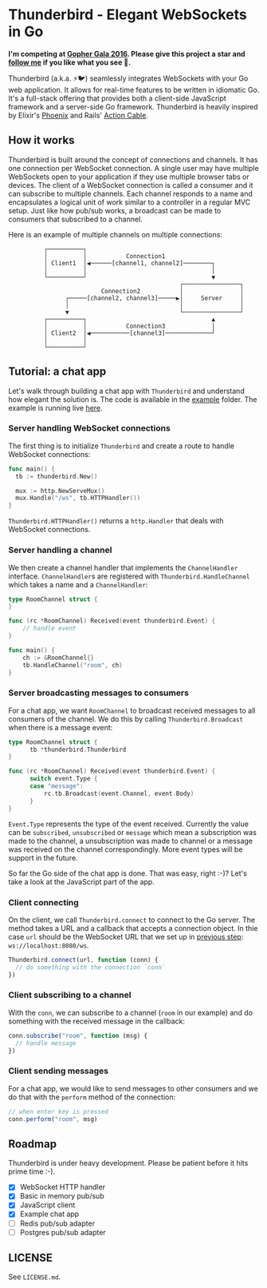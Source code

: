 # Thunderbird - Elegant WebSockets in Go

**I'm competing at [Gopher Gala 2016](http://gophergala.com/). Please give
this project a star and [follow me](https://github.com/jingweno) if you like what you see :beers:.**

Thunderbird (a.k.a. :zap::bird:) seamlessly integrates WebSockets with your Go web application. It allows for real-time features to be written in idiomatic Go. It's a full-stack offering that provides both a client-side JavaScript framework and a server-side Go framework. Thunderbird is heavily inspired by Elixir's [Phoenix](http://www.phoenixframework.org/) and Rails' [Action Cable](https://github.com/rails/rails/tree/master/actioncable).

## How it works

Thunderbird is built around the concept of connections and channels. It
has one connection per WebSocket connection. A single user may have
multiple WebSockets open to your application if they use multiple
browser tabs or devices. The client of a WebSocket connection is called
a consumer and it can subscribe to multiple channels. Each channel responds
to a name and encapsulates a logical unit of work similar to a controller
in a regular MVC setup. Just like how pub/sub works, a broadcast can be made
to consumers that subscribed to a channel.

Here is an example of multiple channels on multiple connections:

```
          ┌──────────┐
          │          │           Connection1
          │ Client1  │◀──────[channel1, channel2]────────┐
          │          │                                   │
          └──────────┘                                   ▼
                                                ┌────────────────┐
                          Connection2           │                │
                ┌─────[channel2, channel3]─────▶│     Server     │
                │                               │                │
                ▼                               └────────────────┘
          ┌──────────┐                                   ▲
          │          │           Connection3             │
          │ Client2  │◀───────────[channel3]─────────────┘
          │          │
          └──────────┘
```

## Tutorial: a chat app

Let's walk through building a chat app with `Thunderbird` and understand
how elegant the solution is. The code is available in the
[example](https://github.com/gophergala2016/thunderbird/tree/master/example) folder.
The example is running live [here](https://thunderbird-chat.herokuapp.com/).

### Server handling WebSocket connections

The first thing is to initialize `Thunderbird` and create a route to
handle WebSocket connections:

```go
func main() {
  tb := thunderbird.New()

  mux := http.NewServeMux()
  mux.Handle("/ws", tb.HTTPHandler())
}
```

`Thunderbird.HTTPHandler()` returns a `http.Handler` that deals with
WebSocket connections.

### Server handling a channel

We then create a channel handler that implements the
`ChannelHandler` interface. `ChannelHandler`s are registered with `Thunderbird.HandleChannel` which takes a name and a `ChannelHandler`:

```go
type RoomChannel struct {
}

func (rc *RoomChannel) Received(event thunderbird.Event) {
    // handle event
}

func main() {
    ch := &RoomChannel{}
    tb.HandleChannel("room", ch)
}
```

### Server broadcasting messages to consumers

For a chat app, we want `RoomChannel` to broadcast received
messages to all consumers of the channel. We do this by calling
`Thunderbird.Broadcast` when there is a message event:

```go
type RoomChannel struct {
	  tb *thunderbird.Thunderbird
}

func (rc *RoomChannel) Received(event thunderbird.Event) {
	  switch event.Type {
	  case "message":
		  rc.tb.Broadcast(event.Channel, event.Body)
	  }
}
```

`Event.Type` represents the type of the event received. Currently the value can be `subscribed`, `unsubscribed` or `message` which mean a subscription was made to the channel, a unsubscription was made to channel or a message was received on the channel correspondingly. More event types will be support in the future.

So far the Go side of the chat app is done. That was easy, right :-)? Let's take a
look at the JavaScript part of the app.

### Client connecting

On the client, we call `Thunderbird.connect` to connect to the Go server.
The method takes a URL and a callback that accepts a connection object.
In thie case `url` should be the WebSocket URL that we set up in
[previous step](https://github.com/gophergala2016/thunderbird#server-handling-websocket-connections): `ws://localhost:8080/ws`.

```js
Thunderbird.connect(url, function (conn) {
  // do something with the connection `conn`
})
```

### Client subscribing to a channel

With the `conn`, we can subscribe to a channel (`room` in our example) and do something with the received message in the callback:

```js
conn.subscribe("room", function (msg) {
  // handle message
})
```

### Client sending messages

For a chat app, we would like to send messages to other consumers and we
do that with the `perform` method of the connection:

```js
// when enter key is pressed
conn.perform("room", msg)
```

## Roadmap

Thunderbird is under heavy development. Please be patient before it hits
prime time :-).

- [X] WebSocket HTTP handler
- [x] Basic in memory pub/sub
- [X] JavaScript client
- [X] Example chat app
- [ ] Redis pub/sub adapter
- [ ] Postgres pub/sub adapter

## LICENSE

See `LICENSE.md`.
